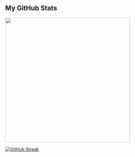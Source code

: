 
## My GitHub Stats

<img src="https://github-readme-stats.vercel.app/api?username=demiapollo&show_icons=true&theme=ADD_THEME_HERE" width="400">

[![GitHub Streak](https://github-readme-streak-stats.herokuapp.com?user=demiapollo&theme=transparent)](https://git.io/streak-stats)

